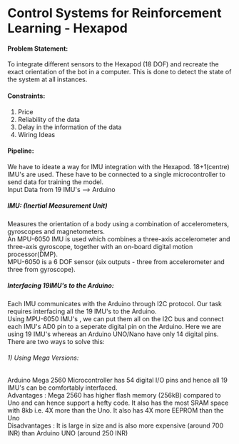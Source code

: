 # Control   Systems   for   Reinforcement   Learning   -   Hexapod 
#### Problem Statement: 
To integrate different sensors to the Hexapod (18 DOF) and recreate the exact orientation of the bot in a computer. This is done to detect the state of the system at all instances.    
#### Constraints: 
1) Price    
2) Reliability of the data      
3) Delay in the information of the data    
4) Wiring Ideas     

#### Pipeline:   
We have to ideate a way for IMU integration with the Hexapod. 18+1(centre) IMU's are used. These have to be connected to a single microcontroller to send data for training the model.        
Input Data from 19 IMU's --> Arduino     

##### IMU: (Inertial Measurement Unit)     
Measures the orientation of a body using a combination of accelerometers, gyroscopes and magnetometers.      
An MPU-6050 IMU is used which combines a three-axis accelerometer and three-axis gyroscope, together with an on-board digital motion processor(DMP).      
MPU-6050 is a 6 DOF sensor (six outputs - three from accelerometer and three from gyroscope).     

##### Interfacing 19IMU's to the Arduino:   
Each IMU communicates with the Arduino through I2C protocol. Our task requires interfacing all the 19 IMU's to the Arduino.   
Using MPU-6050 IMU's , we can put them all on the I2C bus and connect each IMU's AD0 pin to a seperate digital pin on the Arduino. Here we are using 19 IMU's whereas an Arduino UNO/Nano have only 14 digital pins. There are two ways to solve this:     
###### 1) Using Mega Versions: 
Arduino Mega 2560 Microcontroller has 54 digital I/O pins and hence all 19 IMU's can be comfortably interfaced.    
Advantages : Mega 2560 has higher flash memory (256kB) compared to Uno and can hence support a hefty code. It also has the most SRAM space with 8kb i.e. 4X more than the Uno. It also has 4X more EEPROM than the Uno        
Disadvantages : It is large in size and is also more expensive (around 700 INR) than Arduino UNO (around 250 INR)

